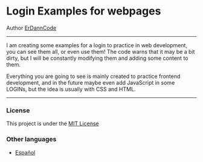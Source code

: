 # Login Examples for webpages

Author [ErDannCode](https://www.instagram.com/erdanncode/)

---

I am creating some examples for a login to practice in web development, you can see them all, or even use them! The code warns that it may be a bit dirty, but I will be constantly modifying them and adding some content to them.

Everything you are going to see is mainly created to practice frontend development, and in the future maybe even add JavaScript in some LOGINs, but the idea is usually with CSS and HTML.

---

### License

This project is under the [MIT License](./LICENSE.md)

### Other languages

- [Español](./README-español.md)
